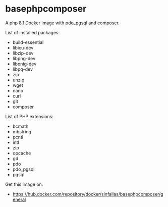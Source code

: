 # basephpcomposer

A php 8.1 Docker image with pdo_pgsql and composer.

List of installed packages:

* build-essential
* libicu-dev
* libzip-dev
* libpng-dev
* libonig-dev
* libpq-dev
* zip
* unzip
* wget
* nano
* curl
* git
* composer

List of PHP extensions:

* bcmath
* mbstring
* pcntl
* intl
* zip
* opcache
* gd
* pdo
* pdo_pgsql
* pgsql

Get this image on:

* https://hub.docker.com/repository/docker/sinfallas/basephpcomposer/general

